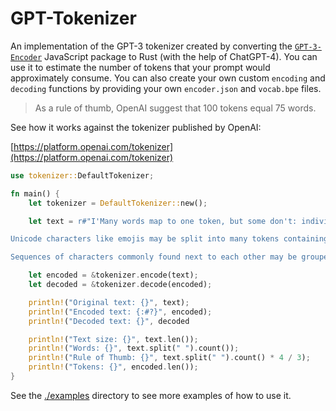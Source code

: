 # GPT-Tokenizer

An implementation of the GPT-3 tokenizer created by converting the [`GPT-3-Encoder`](https://www.npmjs.com/package/gpt-3-encoder)
JavaScript package to Rust (with the help of ChatGPT-4). You can use it to estimate the number of
tokens that your prompt would approximately consume. You can also create your own custom `encoding` and
`decoding` functions by providing your own `encoder.json` and `vocab.bpe` files.

> As a rule of thumb, OpenAI suggest that 100 tokens equal 75 words.

See how it works against the tokenizer published by OpenAI:

[https://platform.openai.com/tokenizer](https://platform.openai.com/tokenizer)

```rust
use tokenizer::DefaultTokenizer;

fn main() {
    let tokenizer = DefaultTokenizer::new();

    let text = r#"I'Many words map to one token, but some don't: indivisible.

Unicode characters like emojis may be split into many tokens containing the underlying bytes: 🤚🏾

Sequences of characters commonly found next to each other may be grouped together: 1234567890"#;

    let encoded = &tokenizer.encode(text);
    let decoded = &tokenizer.decode(encoded);

    println!("Original text: {}", text);
    println!("Encoded text: {:#?}", encoded);
    println!("Decoded text: {}", decoded

    println!("Text size: {}", text.len());
    println!("Words: {}", text.split(" ").count());
    println!("Rule of Thumb: {}", text.split(" ").count() * 4 / 3);
    println!("Tokens: {}", encoded.len());
}
```

See the [./examples](./examples) directory to see more examples of how to use it.
